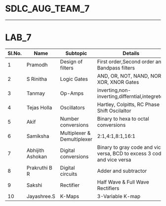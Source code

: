# SDLC_AUG_TEAM_7
-----------------------------------------------------------------------------------------------------------------------------------------------------------------------------------

# LAB_7
Sl.No.| Name| Subtopic| Details|
------|-----|---------|--------|
1|Pramodh|Design of filters|First order,Second order and Bandpass filters|
2|S Rinitha|Logic Gates|AND, OR, NOT, NAND, NOR, XOR, XNOR Gates|
3|Tanmay|Op-Amps|inverting,non-inverting,differntial,integretor|
4|Tejas Holla| Oscillators| Hartley, Colpitts, RC Phase Shift Oscilaltor| 
5|Akif | Number conversions| Binary to hexa to octal conversions|
6|Samiksha | Multiplexer & Demultiplexer| 2:1,4:1,8:1,16:1|
7|Abhijith Ashokan | Digital conversions| Binary to gray code and vice versa, BCD to excess 3 code and vice versa|
8|Prakruthi B R  |Digital circuits| Adder and subtractor  
9|Sakshi |Rectifier| Half Wave & Full Wave Rectifiers|
10|Jayashree.S | K-Maps | 3-Variable K-map
